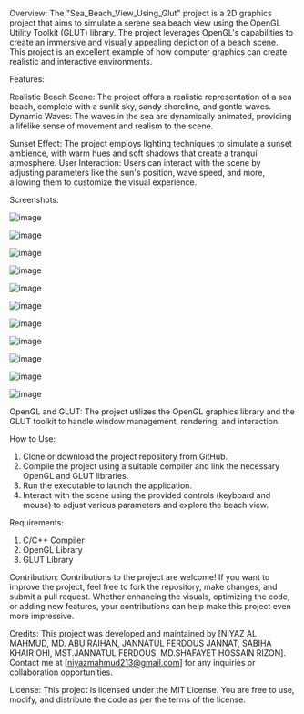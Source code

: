 Overview:
The "Sea_Beach_View_Using_Glut" project is a 2D graphics project that aims to simulate a serene sea beach view using the OpenGL Utility Toolkit (GLUT) library. The project leverages OpenGL's capabilities to create an immersive and visually appealing depiction of a beach scene. This project is an excellent example of how computer graphics can create realistic and interactive environments.


Features:

Realistic Beach Scene: The project offers a realistic representation of a sea beach, complete with a sunlit sky, sandy shoreline, and gentle waves.
Dynamic Waves: The waves in the sea are dynamically animated, providing a lifelike sense of movement and realism to the scene.

Sunset Effect: The project employs lighting techniques to simulate a sunset ambience, with warm hues and soft shadows that create a tranquil atmosphere.
User Interaction: Users can interact with the scene by adjusting parameters like the sun's position, wave speed, and more, allowing them to customize the visual experience.

Screenshots: 

![image](https://github.com/Niyaz-Mahmud/Sea_Beach_View_Using_Glut-2D_Graphics_Project/assets/90250615/b4507441-1fc4-44fd-968b-6712d53a069a)

![image](https://github.com/Niyaz-Mahmud/Sea_Beach_View_Using_Glut-2D_Graphics_Project/assets/90250615/b1c43af2-7258-4d6e-a710-c898ed78dc24)

![image](https://github.com/Niyaz-Mahmud/Sea_Beach_View_Using_Glut-2D_Graphics_Project/assets/90250615/75b71740-2ed9-4964-a18c-ef704e1d9020)

![image](https://github.com/Niyaz-Mahmud/Sea_Beach_View_Using_Glut-2D_Graphics_Project/assets/90250615/a17fb7b8-8ae9-4765-92a1-051a8382c881)

![image](https://github.com/Niyaz-Mahmud/Sea_Beach_View_Using_Glut-2D_Graphics_Project/assets/90250615/56db9298-42b7-425a-b178-03b301ba18ee)

![image](https://github.com/Niyaz-Mahmud/Sea_Beach_View_Using_Glut-2D_Graphics_Project/assets/90250615/ccdd167a-6b8b-4c64-a399-7a356436b1c7)

![image](https://github.com/Niyaz-Mahmud/Sea_Beach_View_Using_Glut-2D_Graphics_Project/assets/90250615/eee11159-379d-4579-9b43-38299a4b3a83)

![image](https://github.com/Niyaz-Mahmud/Sea_Beach_View_Using_Glut-2D_Graphics_Project/assets/90250615/d4561d08-751f-4f52-8d35-392bf3ae25da)

![image](https://github.com/Niyaz-Mahmud/Sea_Beach_View_Using_Glut-2D_Graphics_Project/assets/90250615/18717eb5-f6f4-4ce3-870c-7f332ae921ed)

![image](https://github.com/Niyaz-Mahmud/Sea_Beach_View_Using_Glut-2D_Graphics_Project/assets/90250615/2c11b2a9-e9f6-48d9-b73f-0a488151ab8a)

![image](https://github.com/Niyaz-Mahmud/Sea_Beach_View_Using_Glut-2D_Graphics_Project/assets/90250615/fce295b4-ad42-4863-bb47-8b0ec3e31137)


OpenGL and GLUT: The project utilizes the OpenGL graphics library and the GLUT toolkit to handle window management, rendering, and interaction.

How to Use:
1. Clone or download the project repository from GitHub.
2. Compile the project using a suitable compiler and link the necessary OpenGL and GLUT libraries.
3. Run the executable to launch the application.
4. Interact with the scene using the provided controls (keyboard and mouse) to adjust various parameters and explore the beach view.

Requirements:
1. C/C++ Compiler
2. OpenGL Library
3. GLUT Library

Contribution:
Contributions to the project are welcome! If you want to improve the project, feel free to fork the repository, make changes, and submit a pull request. Whether enhancing the visuals, optimizing the code, or adding new features, your contributions can help make this project even more impressive.

Credits:
This project was developed and maintained by [NIYAZ AL MAHMUD, MD. ABU RAIHAN,  JANNATUL FERDOUS JANNAT, SABIHA KHAIR OHI, MST.JANNATUL FERDOUS, MD.SHAFAYET HOSSAIN RIZON]. Contact me at [niyazmahmud213@gmail.com] for any inquiries or collaboration opportunities.

License:
This project is licensed under the MIT License. You are free to use, modify, and distribute the code as per the terms of the license.
